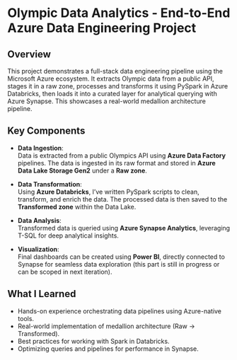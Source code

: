 # Olympic Data Analytics - End-to-End Azure Data Engineering Project

## Overview  
This project demonstrates a full-stack data engineering pipeline using the Microsoft Azure ecosystem. It extracts Olympic data from a public API, stages it in a raw zone, processes and transforms it using PySpark in Azure Databricks, then loads it into a curated layer for analytical querying with Azure Synapse. This showcases a real-world medallion architecture pipeline.

## Key Components
- **Data Ingestion**:  
  Data is extracted from a public Olympics API using **Azure Data Factory** pipelines. The data is ingested in its raw format and stored in **Azure Data Lake Storage Gen2** under a **Raw zone**.

- **Data Transformation**:  
  Using **Azure Databricks**, I’ve written PySpark scripts to clean, transform, and enrich the data. The processed data is then saved to the **Transformed zone** within the Data Lake.

- **Data Analysis**:  
  Transformed data is queried using **Azure Synapse Analytics**, leveraging T-SQL for deep analytical insights.

- **Visualization**:  
  Final dashboards can be created using **Power BI**, directly connected to Synapse for seamless data exploration (this part is still in progress or can be scoped in next iteration).

## What I Learned
- Hands-on experience orchestrating data pipelines using Azure-native tools.
- Real-world implementation of medallion architecture (Raw → Transformed).
- Best practices for working with Spark in Databricks.
- Optimizing queries and pipelines for performance in Synapse.
